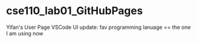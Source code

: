 # cse110_lab01_GitHubPages
Yifan's User Page
VSCode UI update: fav programming lanuage == the one I am using now